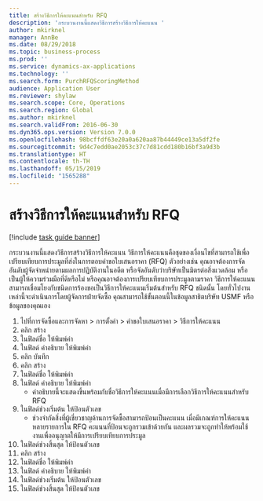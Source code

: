 ```yaml
---
title: สร้างวิธีการให้คะแนนสำหรับ RFQ
description: 'กระบวนงานนี้แสดงวิธีการสร้างวิธีการให้คะแนน '
author: mkirknel
manager: AnnBe
ms.date: 08/29/2018
ms.topic: business-process
ms.prod: ''
ms.service: dynamics-ax-applications
ms.technology: ''
ms.search.form: PurchRFQScoringMethod
audience: Application User
ms.reviewer: shylaw
ms.search.scope: Core, Operations
ms.search.region: Global
ms.author: mkirknel
ms.search.validFrom: 2016-06-30
ms.dyn365.ops.version: Version 7.0.0
ms.openlocfilehash: 98bcffdf63e20a0a620aa87b44449ce13a5df2fe
ms.sourcegitcommit: 9d4c7edd0ae2053c37c7d81cdd180b16bf3a9d3b
ms.translationtype: HT
ms.contentlocale: th-TH
ms.lasthandoff: 05/15/2019
ms.locfileid: "1565288"
---
```

# <a name="create-a-scoring-method-for-rfqs"></a>สร้างวิธีการให้คะแนนสำหรับ RFQ

[!include [task guide banner](../../includes/task-guide-banner.md)]

กระบวนงานนี้แสดงวิธีการสร้างวิธีการให้คะแนน  วิธีการให้คะแนนคือชุดของเงื่อนไขที่สามารถใช้เพื่อเปรียบเทียบการประมูลที่ส่งในการตอบคำขอใบเสนอราคา (RFQ)  ตัวอย่างเช่น คุณอาจต้องการจัดอันดับผู้จัดจำหน่ายตามผลการปฏิบัติงานในอดีต หรือจัดอันดับว่าบริษัทเป็นมิตรต่อสิ่งแวดล้อม หรือเป็นผู้ให้ความร่วมมือที่ดีหรือไม่ หรือคุณอาจต้องการเปรียบเทียบการประมูลตามราคา วิธีการให้คะแนนสามารถเชื่อมโยงกับชนิดการร้องขอเป็นวิธีการให้คะแนนเริ่มต้นสำหรับ RFQ ชนิดนั้น โดยทั่วไปงานเหล่านี้จะดำเนินการโดยผู้จัดการฝ่ายจัดซื้อ คุณสามารถใช้ขั้นตอนนี้ในข้อมูลสาธิตบริษัท USMF หรือข้อมูลของคุณเอง 

1. ไปที่การจัดซื้อและการจัดหา > การตั้งค่า > คำขอใบเสนอราคา > วิธีการให้คะแนน
2. คลิก สร้าง
3. ในฟิลด์ชื่อ ให้พิมพ์ค่า 
4. ในฟิลด์ คำอธิบาย ให้พิมพ์ค่า
5. คลิก บันทึก
6. คลิก สร้าง
7. ในฟิลด์ชื่อ ให้พิมพ์ค่า 
8. ในฟิลด์ คำอธิบาย ให้พิมพ์ค่า
    * คำอธิบายนี้จะแสดงขึ้นพร้อมกับชื่อวิธีการให้คะแนนเมื่อมีการเลือกวิธีการให้คะแนนสำหรับ RFQ  
9. ในฟิลด์ช่วงเริ่มต้น ให้ป้อนตัวเลข
    * ช่วงจำกัดสิ่งที่ผู้เชี่ยวชาญด้านการจัดซื้อสามารถป้อนเป็นคะแนน  เมื่อมีเกณฑ์การให้คะแนนหลายรายการใน RFQ คะแนนที่ป้อนจะถูกรวมเข้าด้วยกัน และผลรวมจะถูกทำให้พร้อมใช้งานเพื่ออนุญาตให้มีการเปรียบเทียบการประมูล  
10. ในฟิลด์ช่วงสิ้นสุด ให้ป้อนตัวเลข
11. คลิก สร้าง
12. ในฟิลด์ชื่อ ให้พิมพ์ค่า 
13. ในฟิลด์ คำอธิบาย ให้พิมพ์ค่า
14. ในฟิลด์ช่วงเริ่มต้น ให้ป้อนตัวเลข
15. ในฟิลด์ช่วงสิ้นสุด ให้ป้อนตัวเลข

